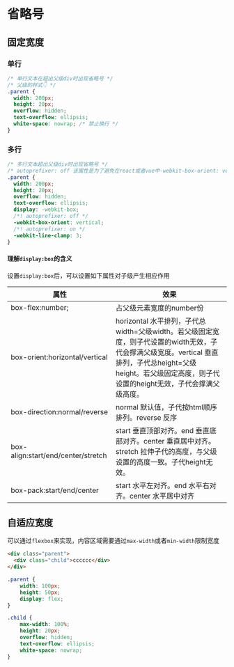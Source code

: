 # 省略号

## 固定宽度

### 单行

```css
/* 单行文本在超出父级div时出现省略号 */
/* 父级的样式👇 */
.parent {
  width: 200px;
  height: 20px;
  overflow: hidden;
  text-overflow: ellipsis;
  white-space: nowrap; /* 禁止换行 */ 
}
```

### 多行

```css
/* 多行文本超出父级div时出现省略号 */
/* autoprefixer: off 该属性是为了避免在react或者vue中-webkit-box-orient: vertical失效 */
.parent {
  width: 200px;
  height: 20px;
  overflow: hidden;
  text-overflow: ellipsis;
  display: -webkit-box;
  /*! autoprefixer: off */
  -webkit-box-orient: vertical;
  /*! autoprefixer: on */
  -webkit-line-clamp: 3;
}
```

#### 理解`display:box`的含义

设置`display:box`后，可以设置如下属性对子级产生相应作用

| 属性                               | 效果                                                         |
| ---------------------------------- | ------------------------------------------------------------ |
| box-flex:number;                   | 占父级元素宽度的number份                                     |
| box-orient:horizontal/vertical     | horizontal  水平排列，子代总width=父级width。若父级固定宽度，则子代设置的width无效，子代会撑满父级宽度。vertical  垂直排列，子代总height=父级height。若父级固定高度，则子代设置的height无效，子代会撑满父级高度。 |
| box-direction:normal/reverse       | normal 默认值，子代按html顺序排列。reverse 反序              |
| box-align:start/end/center/stretch | start 垂直顶部对齐。end 垂直底部对齐。center 垂直居中对齐。stretch 拉伸子代的高度，与父级设置的高度一致。子代height无效。 |
| box-pack:start/end/center          | start 水平左对齐。end 水平右对齐。center 水平居中对齐        |

## 自适应宽度

可以通过`flexbox`来实现，内容区域需要通过`max-width`或者`min-width`限制宽度

```html
<div class="parent">
  <div class="child">cccccc</div>
</div>
```
```css
.parent {
	width: 100px;
	height: 50px;
	display: flex;
}

.child {
	max-width: 100%;
	height: 20px;
	overflow: hidden;
	text-overflow: ellipsis;
	white-space: nowrap;
}
```

